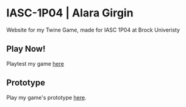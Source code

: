 # IASC-1P04 | Alara Girgin

Website for my Twine Game, made for IASC 1P04 at Brock Univeristy

## Play Now!

Playtest my game [here](https://agirgin.github.io/IASC-1P04-Twine-Game/finalBuild/Alara_Girgin_Twine_Final.htmll)

## Prototype

Play my game's prototype [here](https://agirgin.github.io/IASC-1P04-Twine-Game/prototype/Skillful_Hands.html).

